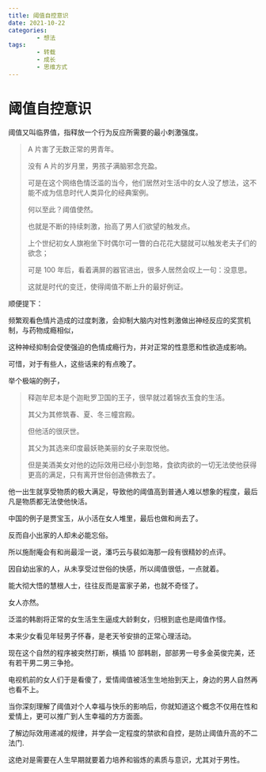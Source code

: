 ```yaml
---
title: 阈值自控意识
date: 2021-10-22
categories:
        - 想法
tags:
        - 转载
        - 成长
        - 思维方式
---
```


# 阈值自控意识

阈值又叫临界值，指释放一个行为反应所需要的最小刺激强度。

> A 片害了无数正常的男青年。
>
> 没有 A 片的岁月里，男孩子满脑邪念充盈。
>
> 可是在这个网络色情泛滥的当今，他们居然对生活中的女人没了想法，这不能不成为信息时代人类异化的经典案例。
>
> 何以至此？阈值使然。
>
> 也就是不断的持续刺激，抬高了男人们欲望的触发点。
>
> 上个世纪初女人旗袍坐下时偶尔可一瞥的白花花大腿就可以触发老夫子们的欲念；
>
> 可是 100 年后，看着满屏的器官进出，很多人居然会叹上一句：没意思。
>
> 这就是时代的变迁，使得阈值不断上升的最好例证。

顺便提下：

频繁观看色情片造成的过度刺激，会抑制大脑内对性刺激做出神经反应的奖赏机制，与药物成瘾相似，

这种神经抑制会促使强迫的色情成瘾行为，并对正常的性意愿和性欲造成影响。

可惜，对于有些人，这些话来的有点晚了。

举个极端的例子，

> 释迦牟尼本是个迦毗罗卫国的王子，很早就过着锦衣玉食的生活。
>
> 其父为其修筑春、夏、冬三幢宫殿。
>
> 但他活的很厌世。
>
> 其父为其选来印度最妖艳美丽的女子来取悦他。
>
> 但是美酒美女对他的边际效用已经小到忽略，食欲肉欲的一切无法使他获得更高的满足，只有离开世俗创造佛教去了。

他一出生就享受物质的极大满足，导致他的阈值高到普通人难以想象的程度，最后凡是物质都无法使他快活。

中国的例子是贾宝玉，从小活在女人堆里，最后也做和尚去了。

反而自小出家的人却未必能忘俗。

所以施耐庵会有和尚最淫一说，潘巧云与裴如海那一段有很精妙的点评。

因自幼出家的人，从未享受过世俗的快感，所以阈值很低，一点就着。

能大彻大悟的慧根人士，往往反而是富家子弟，也就不奇怪了。

女人亦然。

泛滥的韩剧将正常的女生活生生逼成大龄剩女，归根到底也是阈值作怪。

本来少女看见年轻男子怀春，是老天爷安排的正常心理活动。

现在这个自然的程序被突然打断，横插 10 部韩剧，部部男一号多金英俊完美，还有若干男二男三争抢。

电视机前的女人们于是看傻了，爱情阈值被活生生地抬到天上，身边的男人自然再也看不上。

当你深刻理解了阈值对个人幸福与快乐的影响后，你就知道这个概念不仅用在性和爱情上，更可以推广到人生幸福的方方面面。

了解边际效用递减的规律，并学会一定程度的禁欲和自控，是防止阈值升高的不二法门.

这绝对是需要在人生早期就要着力培养和锻炼的素质与意识，尤其对于男性。
